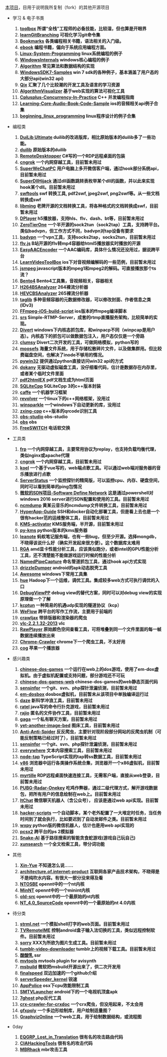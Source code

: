 [本项目](https://github.com/alphonsetai/MyForkProjectInGithub)，目用于说明我所复制（fork）的其他开源项目

- 学习 & 电子书类
	1. **[toolbox](https://github.com/alphonsetai/toolbox)
	所谓“全栈”工程师的必备技能，比较湿，但也算是开眼界**
	2. **[learnGitBranching](https://github.com/alphonsetai/learnGitBranching)
	可视化学习git命令集**
	3. **[Bookmarks](https://github.com/alphonsetai/Bookmarks)
	各类编程相关书籍，语法相关的入门级。**
	4. **[ebook](https://github.com/alphonsetai/ebook)
	编程书籍，偏向于系统应用编程方面。**
	5. **[Linux-System-Programming](https://github.com/alphonsetai/Linux-System-Programming)
	linux系统编程的例子**
	6. **[WindowsInternals](https://github.com/alphonsetai/WindowsInternals)
	windows核心编程的例子**
	7. **[Algorithm](https://github.com/alphonsetai/Algorithm)
	常见算法和数据结构的实现**
	8. **[WindowsSDK7-Samples](https://github.com/alphonsetai/WindowsSDK7-Samples)
	win 7 sdk的各种例子，基本涵盖了用户态的大部分api(win32 api)**
	9. **[Qix](https://github.com/alphonsetai/Qix)
	汇聚了几个比较潮的开发工具及语言的学习资源**
	10. **[AlgorithmVisualizer](https://github.com/alphonsetai/AlgorithmVisualizer)
	基于web实现的算法可视化工具**
	11. **[Cplusplus-Concurrency-In-Practice](https://github.com/alphonsetai/Cplusplus-Concurrency-In-Practice)
	C++ 并发编程指南**
	12. **[Learning-Core-Audio-Book-Code-Sample](https://github.com/alphonsetai/Learning-Core-Audio-Book-Code-Sample)
	ios的音频相关api例子合集**
	13. **[beginning_linux_programming](https://github.com/alphonsetai/beginning_linux_programming)
	linux程序设计的例子合集**

- 编程类
	
	1. **[DuiLib Ultimate](https://github.com/qdtroy/DuiLib_Ultimate)
	duilib的改进版库，相比原始版本的duilib多了一些功能。**
	2. **[duilib](https://github.com/alphonsetai/duilib)
	原始版本的duilib**
	3. **[RemoteDesktopper](https://github.com/alphonsetai/RemoteDesktopper)
	C#写的一个RDP远程桌面的包装**
	4. **[cngrok](https://github.com/alphonsetai/cngrok)
	一个内网穿越工具，目前暂未用过**
	5. **[SuperWeChatPC](https://github.com/alphonsetai/SuperWeChatPC)
	用户电脑上多开微信客户端，通过hook部分系统api，目前暂未用过**
	6. **[SuperDllHijack](https://github.com/alphonsetai/SuperDllHijack)
	通过dll函数跳转表枚举某个dll的函数，并以此来实现hook某个dll。目前暂未用过**
	7. **[swftools](https://github.com/alphonsetai/swftools)
	swf 转换工具, pdf2swf, jpeg2swf, png2swf等。从一些文档转换成swf**
	8. **[libming](https://github.com/alphonsetai/libming)
	老牌开源的文档转换工具，将各种格式的文档转换成swf，目前暂未用过**
	9. **[DPlayer](https://github.com/alphonsetai/DPlayer)
	h5播放器，支持hls、flv、dash、bt等，目前暂未用过**
	10. **[ZeroTierOne](https://github.com/alphonsetai/ZeroTierOne)
	一个半开源的sock2tun（sock2tap）工具，支持跨平台。类似badvpn，但工作方式不同，badvpn对tap设备有要求**
	11. **[badvpn](https://github.com/alphonsetai/badvpn)
	一个vpn工具，支持socks2tap，socks2tun，目前暂未用过**
	12. **[flv.js](https://github.com/alphonsetai/flv.js)
	B站开源的flv转mp4容器给html5播放器实时播放的开源**
	13. **[EasyAACEncoder](https://github.com/alphonsetai/EasyAACEncoder)
	一个AAC编码库，具体什么情况还没用过，据说跨平台**
	14. **[LearnVideoToolBox](https://github.com/alphonsetai/LearnVideoToolBox)
	ios下对音视频编解码的一些范例，目前暂未用过**
	15. **[jsmpeg](https://github.com/alphonsetai/jsmpeg)
	javascript版本的mpeg1和mpeg2的解码。可直接播放那个ts流？**
	16. **[Bento4](https://github.com/alphonsetai/Bento4)
	Bento4工具集，音视频相关，容器相关**
	17. **[H264BSAnalyzer](https://github.com/alphonsetai/H264BSAnalyzer)
	264裸流分析器**
	18. **[HEVCBSAnalyzer](https://github.com/alphonsetai/HEVCBSAnalyzer)
	265裸流分析器**
	19. **[taglib](https://github.com/alphonsetai/taglib)
	多种音频容器的元数据修改器，可以修改封面、作者信息之类(IDv3)**
	20. **[FFmpeg-iOS-build-script](https://github.com/alphonsetai/FFmpeg-iOS-build-script)
	ios版本的ffmpeg编译脚本**
	21. **[srs](https://github.com/alphonsetai/srs)
	Simple-RTMP-Server，成套的rtmp直播服务架构，比较简单的实现。**
	22. **[Divert](https://github.com/alphonsetai/Divert)
	windows下内核态抓包库，和winpacp不同（winpcap是用户态）。内核态下的抓包可以做数据包注入，用户态仅仅是一个旁路**
	23. **[clumsy](https://github.com/alphonsetai/clumsy)
	Divert二次开发的工具，可做网络模拟，python写的**
	24. **[moosefs](https://github.com/alphonsetai/moosefs)
	海量文件系统，用于存储松散碎片文件，以及做集群用。但比较费磁盘空间，也解决了inode不够用的情况。**
	25. **[pywin32](https://github.com/alphonsetai/pywin32)
	提供通过python直接访问win32 api的方式**
	26. **[dokany](https://github.com/dokan-dev/dokany)
	无驱动虚拟磁盘工具，没仔细看代码，估计是数据存在内存里，或者某个临时文件里面**
	27. **[pdf2htmlEX](https://github.com/alphonsetai/pdf2htmlEX)
	pdf文档生成为html页面**
	28. **[SQLiteCpp](https://github.com/alphonsetai/SQLiteCpp)
	SQLiteCpp 3的c++版本封装**
	29. **[caffe](https://github.com/alphonsetai/caffe)
	一个机器学习框架**
	30. **[revolver](https://github.com/alphonsetai/revolver)
	一个linux下的c++网络框架，没用过**
	31. **[winsparkle](https://github.com/alphonsetai/winsparkle)
	一个windows下自动更新的库，没用过**
	32. **[zxing-cpp](https://github.com/alphonsetai/zxing-cpp)
	c++版本的qrcode识别工具**
	33. **[obs-studio](https://github.com/alphonsetai/obs-studio)
	obs-studio**
	34. **[obs](https://github.com/alphonsetai/OBS)
	obs**
	35. **[FreeSWITCH](https://github.com/alphonsetai/FreeSWITCH)
	电话软交换**


- 工具类

	1. **[frp](https://github.com/alphonsetai/frp)
	一个内网穿越工具，主要常用协议为replay，也支持负载均衡代理，类似nginx或apache代理**
	2. **[cngrok](https://github.com/alphonsetai/cngrok)
	一个内网穿越工具，目前暂未用过**
	3. **[koel](https://github.com/alphonsetai/koel)
	一个基于vue写的，web端点歌工具。可以通过web端对服务器的音乐播放进行点歌**
	4. **[ServerStatus](https://github.com/alphonsetai/ServerStatus-1)
	一个监控探针的精简版，可以监控cpu、内存、硬盘空间，同时可以看到简单的ping包情况**
	5. **[微软的SDN项目-Software Define Network](https://github.com/alphonsetai/SDN)
	这是通过powershell对windows 2016 server进行SDN配置和使用的工具。目前暂未用过**
	6. **[ncmdump](https://github.com/alphonsetai/ncmdump)
	黄某云音乐的ncmdump文件转换工具，目前暂未用过**
	7. **[HyperApp-Guide](https://github.com/alphonsetai/HyperApp-Guide)
	SSH和docker自动化部署工具，但是看上去也是一个很有hacker范的运维整体工具，目前暂未用过**
	8. **[KMS-activator](https://github.com/alphonsetai/KMS-activator)
	KMS服务端，半开源，目前暂未用过**
	9. **[py-kms](https://github.com/alphonsetai/py-kms)
	python版本的kms服务器**
	10. **[leanote](https://github.com/alphonsetai/leanote)
	蚂蚁笔记服务端，也有一些bug，但至少开源。选择mongdb，不晓得该说什么好（确实开发起来很方便）。这个数据库太难用**
	11. **[RGA](https://github.com/alphonsetai/RGA)
	amd显卡性能分析工具，应该类似跑分，或者intel的GPU性能分析工具，还不清楚能不能做游戏运行时候的性能分析**
	12. **[NamedPipeCapture](https://github.com/alphonsetai/NamedPipeCapture)
	命名管道抓包工具，通过hook api方式实现**
	13. **[drizzleDumper](https://github.com/alphonsetai/drizzleDumper)
	android的apk动态脱壳工具**
	14. **[Awesome](https://github.com/alphonsetai/Awesome)
	windows下常用工具集**
	15. **[hue](https://github.com/alphonsetai/hue)
	Hadoop下一个运维，调优工具。集成较多web方式可执行调优的入口**
	16. **[DebugViewPP](https://github.com/alphonsetai/DebugViewPP)
	debug view的替代方案，同时可以对debug view的实现原理做一个了解**
	17. **[kcptun](https://github.com/alphonsetai/kcptun)
	一种简易的机遇udp实现的隧道协议（kcp）**
	18. **[WeFlow](https://github.com/alphonsetai/WeFlow)
	跨平台的写作工作流，主要用于前端的**
	19. **[crawljax](https://github.com/alphonsetai/crawljax)
	带排版器和渲染器的爬虫**
	20. **[vlc-2.2.1.32-2013](https://github.com/alphonsetai/vlc-2.2.1.32-2013)
	vlc**
	21. **[RawPlayer](https://github.com/alphonsetai/RawPlayer)
	原始颜色空间查看工具，可将堆叠到同一个文件里面的每一帧数据连续播放出来**
	22. **[Chrome-Crawler](https://github.com/alphonsetai/Chrome-Crawler)
	chrome下一个爬虫工具，不太好用**
	22. **[cog](https://github.com/alphonsetai/cog)
	苹果一个播放器**
	

- 感兴趣类

	1. **[chinese-dos-games](https://github.com/rwv/chinese-dos-games)
	一个运行在web上的dos游戏，使用了em-dox虚拟机。由于虚拟机配置或支持问题，部分游戏还不可玩**
	2. **[chinese-dos-games-web](https://github.com/alphonsetai/chinese-dos-games-web)
	chinese-dos-games的web静态页面代码**
	3. **[sensinfor](https://github.com/alphonsetai/sensinfor)
	一个git、svn、php探针泄漏侦测，目前暂未用过**
	4. **[em-dosbox](https://github.com/alphonsetai/em-dosbox)
	dosbox虚拟机，目前暂未从该项目中单独编译运行过**
	5. **[daze](https://github.com/alphonsetai/daze)
	新科学冲浪工具，目前暂未用过**
	6. **[ratel](https://github.com/alphonsetai/ratel)
	java写的命令行扑克游戏，目前暂未用过**
	7. **[rajio](https://github.com/alphonsetai/rajio)
	匿名的文件协作工具，目前暂未用过**
	8. **[gaga](https://github.com/alphonsetai/gaga)
	一个私有聊天方案，目前暂未用过**
	9. **[yet-another-image-bed](https://github.com/alphonsetai/yet-another-image-bed)
	图床工具，目前暂未用过**
	10. **[Anti-Anti-Spider](https://github.com/alphonsetai/Anti-Anti-Spider)
	反反爬虫，主要针对现阶段部分网站的反爬虫机制（可能反制策略已经过时了），目前暂未用过**
	11. **[sensinfor](https://github.com/alphonsetai/sensinfor)
	一个git、svn、php探针泄漏侦测，目前暂未用过**
	12. **[everywhere](https://github.com/alphonsetai/everywhere)
	文本内容搜索工具，目前暂未用过**
	13. **[node-tap](https://github.com/alphonsetai/node-tap)
	TypeScript实现的tap转ss数据工具，目前暂未用过**
	14. **[v86](https://github.com/alphonsetai/v86)
	浏览器中运行各类操作系统合集，浏览器开一个x86虚拟机，目前暂未用过**
	15. **[myrtille](https://github.com/alphonsetai/myrtille)
	RDP远程桌面快速连接工具，无需客户端，直接从web登录，目前暂未用过**
	16. **[PUBG-Radar-Onekey](https://github.com/alphonsetai/PUBG-Radar-Onekey)
	吃鸡作弊器，通过二级代理方式，解开游戏数据包，把所有用户的信息绘制在web上。目前暂未用过**
	17. **[ItChat](https://github.com/alphonsetai/ItChat)
	微信聊天机器人（含公众号）， 应该是通过web api实现。目前暂未用过**
	18. **[hacker-scripts](https://github.com/alphonsetai/hacker-scripts)
	一个自动脚本，某个老外配置了一大堆定时任务，当任务时间到了就会执行，比如要迟到了自动发邮件之类。目前暂未用过**
	19. **[wxpy](https://github.com/alphonsetai/wxpy)
	python版的微信机器人，估计也是用web api实现的**
	20. **[pcsx2](https://github.com/alphonsetai/pcsx2)
	跨平台的ps 2模拟器**
	21. **[Snake-AI](https://github.com/alphonsetai/Snake-AI)
	基于路径搜索的智能贪食蛇游戏(游戏自己玩自己)**
	22. **[xunsearch](https://github.com/alphonsetai/xunsearch)
	一个全文检索工具，带分词功能**


- 其他
	1. **[Xin-Yue](https://github.com/alphonsetai/Xin-Yue)
	不知道怎么说......**
	2. **[architecture.of.internet-product](https://github.com/alphonsetai/architecture.of.internet-product)
	互联网各家产品技术架构，不晓得是不是纯吹水内容。有很大一部分没来得及看**
	3. **[NTOSBE](https://github.com/alphonsetai/NTOSBE)
	opennt中的一个nt内核**
	4. **[MinNT](https://github.com/alphonsetai/MinNT)
	opennt中的一个minint内核**
	5. **[old-src](https://github.com/alphonsetai/old-src)
	opennt中的一个最原始的nt内核**	
	6. **[NT_4.0_SourceCode](https://github.com/alphonsetai/NT_4.0_SourceCode)
	opennt中的一个最原始的nt 4.0内核**	

- 待分类
	1. **[strml.net](https://github.com/alphonsetai/strml.net)
	一个模拟shell打字的web页面。目前暂未用过**
	2. **[TVRemoteIME](https://github.com/alphonsetai/TVRemoteIME)
	控制android盒子输入法切换的工具，类似远程控制软件。目前暂未用过**
	3. **[sorry](https://github.com/alphonsetai/sorry)
	XXX为所欲为图片生成工具。目前暂未用过**
	4. **[tumblr-video-downloader](https://github.com/alphonsetai/tumblr-video-downloader)
	tumblr上的视频下载工具。目前暂未用过**
	5. **[酸酸乳](https://github.com/alphonsetai/shadowsocksr-2)
	ssr**
	6. **[mvtools](https://github.com/alphonsetai/mvtools)
	mvtools plugin for avisynth**
	7. **[msbuild](https://github.com/alphonsetai/msbuild)
	微软把msbuild开源出来了，供二次开发用**
	8. **[finalspeed](https://github.com/alphonsetai/finalspeed)
	双边加速的一个github介绍**
	9. **[serverSpeeder_kernel](https://github.com/alphonsetai/serverSpeeder_kernel)
	锐速**
	10. **[AppPolice](https://github.com/alphonsetai/AppPolice)
	osx下cpu效能限制工具**
	11. **[SMTVLauncher](https://github.com/alphonsetai/SMTVLauncher)
	android下的一个电视机顶盒apk**
	12. **[7ghost](https://github.com/alphonsetai/7ghost)
	php反代工具**
	13. **[crx-crawler-for-crxdoc](https://github.com/alphonsetai/crx-crawler-for-crxdoc)
	一个crx爬虫，但没用起来，不太会用**
	14. **[gfxpoly](https://github.com/alphonsetai/gfxpoly)
	一个多边形绘制库，用户绘制适量图？**
	14. **[GraphvizOnline](https://github.com/alphonsetai/GraphvizOnline)
	一个web工具，用于绘制数据结构，或流程图**

- 0day
	1. **[EQGRP_Lost_in_Translation](https://github.com/alphonsetai/EQGRP_Lost_in_Translation)
	很有名的攻击路由代码**
	2. **[CIAHackingTools](https://github.com/alphonsetai/CIAHackingTools)
	很有名的攻击代码**
	3. **[MBRhack](https://github.com/alphonsetai/MBRhack)
	mbr攻击工具**
